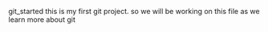 git_started
this is my first git project.
so we will be working on this file as we learn more about git
